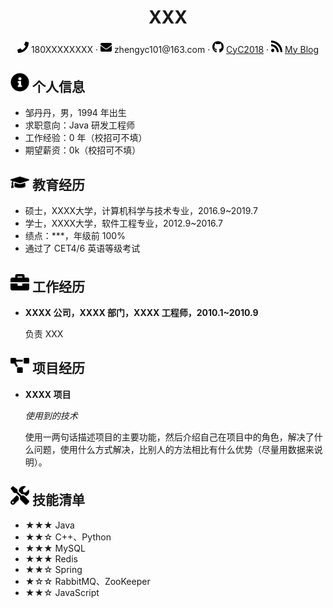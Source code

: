  <center>
     <h1>XXX</h1>
     <div>
         <span>
             <img src="assets/phone-solid.svg" width="18px">
             180XXXXXXXX
         </span>
         ·
         <span>
             <img src="assets/envelope-solid.svg" width="18px">
             zhengyc101@163.com
         </span>
         ·
         <span>
             <img src="assets/github-brands.svg" width="18px">
             <a href="https://github.com/CyC2018">CyC2018</a>
         </span>
         ·
         <span>
             <img src="assets/rss-solid.svg" width="18px">
             <a href="#">My Blog</a>
         </span>
     </div>
 </center>

 ## <img src="assets/info-circle-solid.svg" width="30px"> 个人信息 

 - 邹丹丹，男，1994 年出生
 - 求职意向：Java 研发工程师
 - 工作经验：0 年（校招可不填）
 - 期望薪资：0k（校招可不填）

## <img src="assets/graduation-cap-solid.svg" width="30px"> 教育经历

- 硕士，XXXX大学，计算机科学与技术专业，2016.9~2019.7
- 学士，XXXX大学，软件工程专业，2012.9~2016.7
- 绩点：***，年级前 100%
- 通过了 CET4/6 英语等级考试

## <img src="assets/briefcase-solid.svg" width="30px"> 工作经历

- **XXXX 公司，XXXX 部门，XXXX 工程师，2010.1~2010.9**

   负责 XXX

## <img src="assets/project-diagram-solid.svg" width="30px"> 项目经历

- **XXXX 项目**

  *使用到的技术*

  使用一两句话描述项目的主要功能，然后介绍自己在项目中的角色，解决了什么问题，使用什么方式解决，比别人的方法相比有什么优势（尽量用数据来说明）。

## <img src="assets/tools-solid.svg" width="30px"> 技能清单

- ★★★ Java
- ★★☆ C++、Python
- ★★★ MySQL
- ★★★ Redis
- ★★☆ Spring
- ★☆☆ RabbitMQ、ZooKeeper
- ★★☆ JavaScript